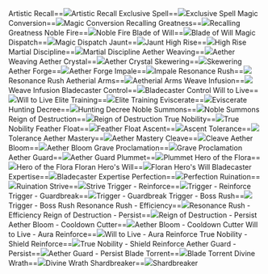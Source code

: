 Artistic Recall==<img src="upload/mxd/Adele/Skill Artistic Recall.png"/>Artistic Recall
Exclusive Spell==<img src="upload/mxd/Adele/Skill Exclusive Spell (Adele).png"/>Exclusive Spell
Magic Conversion==<img src="upload/mxd/Adele/Skill Magic Conversion.png"/>Magic Conversion
Recalling Greatness==<img src="upload/mxd/Adele/Skill Recalling Greatness.png"/>Recalling Greatness
Noble Fire==<img src="upload/mxd/Adele/Skill Noble Fire.png"/>Noble Fire
Blade of Will==<img src="upload/mxd/Adele/Skill Blade of Will.png"/>Blade of Will
Magic Dispatch==<img src="upload/mxd/Adele/Skill Magic Dispatch.png"/>Magic Dispatch
Jaunt==<img src="upload/mxd/Adele/Skill Jaunt.png"/>Jaunt
High Rise==<img src="upload/mxd/Adele/Skill High Rise.png"/>High Rise
Martial Discipline==<img src="upload/mxd/Adele/Skill Martial Discipline.png"/>Martial Discipline
Aether Weaving==<img src="upload/mxd/Adele/Skill Aether Weaving.png"/>Aether Weaving
Aether Crystal==<img src="upload/mxd/Adele/Skill Aether Crystal.png"/>Aether Crystal
Skewering==<img src="upload/mxd/Adele/Skill Skewering.png"/>Skewering
Aether Forge==<img src="upload/mxd/Adele/Skill Aether Forge.png"/>Aether Forge
Impale==<img src="upload/mxd/Adele/Skill Impale.png"/>Impale
Resonance Rush==<img src="upload/mxd/Adele/Skill Resonance Rush.png"/>Resonance Rush
Aetherial Arms==<img src="upload/mxd/Adele/Skill Aetherial Arms.png"/>Aetherial Arms
Weave Infusion==<img src="upload/mxd/Adele/Skill Weave Infusion.png"/>Weave Infusion
Bladecaster Control==<img src="upload/mxd/Adele/Skill Bladecaster Control.png"/>Bladecaster Control
Will to Live==<img src="upload/mxd/Adele/Skill Will to Live.png"/>Will to Live
Elite Training==<img src="upload/mxd/Adele/Skill Physical Training.png"/>Elite Training
Eviscerate==<img src="upload/mxd/Adele/Skill Eviscerate.png"/>Eviscerate
Hunting Decree==<img src="upload/mxd/Adele/Skill Hunting Decree.png"/>Hunting Decree
Noble Summons==<img src="upload/mxd/Adele/Skill Noble Summons.png"/>Noble Summons
Reign of Destruction==<img src="upload/mxd/Adele/Skill Reign of Destruction.png"/>Reign of Destruction
True Nobility==<img src="upload/mxd/Adele/Skill True Nobility.png"/>True Nobility
Feather Float==<img src="upload/mxd/Adele/Skill Feather Float.png"/>Feather Float
Ascent==<img src="upload/mxd/Adele/Skill Ascent.png"/>Ascent
Tolerance==<img src="upload/mxd/Adele/Skill Tolerance.png"/>Tolerance
Aether Mastery==<img src="upload/mxd/Adele/Skill Aether Mastery.png"/>Aether Mastery
Cleave==<img src="upload/mxd/Adele/Skill Cleave.png"/>Cleave
Aether Bloom==<img src="upload/mxd/Adele/Skill Aether Bloom.png"/>Aether Bloom
Grave Proclamation==<img src="upload/mxd/Adele/Skill Grave Proclamation.png"/>Grave Proclamation
Aether Guard==<img src="upload/mxd/Adele/Skill Aether Guard.png"/>Aether Guard
Plummet==<img src="upload/mxd/Adele/Skill Plummet.png"/>Plummet
Hero of the Flora==<img src="upload/mxd/Adele/Skill Hero of the Flora (Adele).png"/>Hero of the Flora
Floran Hero's Will==<img src="upload/mxd/Adele/Skill Floran Hero's Will (Adele).png"/>Floran Hero's Will
Bladecaster Expertise==<img src="upload/mxd/Adele/Skill Bladecaster Expertise.png"/>Bladecaster Expertise
Perfection==<img src="upload/mxd/Adele/Skill Perfection.png"/>Perfection
Ruination==<img src="upload/mxd/Adele/Skill Ruination.png"/>Ruination
Strive==<img src="upload/mxd/Adele/Skill Strive.png"/>Strive
Trigger \- Reinforce==<img src="upload/mxd/Adele/Skill Trigger - Reinforce.png"/>Trigger - Reinforce
Trigger \- Guardbreak==<img src="upload/mxd/Adele/Skill Trigger - Guardbreak.png"/>Trigger - Guardbreak
Trigger \- Boss Rush==<img src="upload/mxd/Adele/Skill Trigger - Boss Rush.png"/>Trigger - Boss Rush
Resonance Rush \- Efficiency==<img src="upload/mxd/Adele/Skill Resonance Rush - Efficiency.png"/>Resonance Rush - Efficiency
Reign of Destruction \- Persist==<img src="upload/mxd/Adele/Skill Reign of Destruction - Persist.png"/>Reign of Destruction - Persist
Aether Bloom \- Cooldown Cutter==<img src="upload/mxd/Adele/Skill Aether Bloom - Cooldown Cutter.png"/>Aether Bloom - Cooldown Cutter
Will to Live \- Aura Reinforce==<img src="upload/mxd/Adele/Skill Will to Live - Aura Reinforce.png"/>Will to Live - Aura Reinforce
True Nobility \- Shield Reinforce==<img src="upload/mxd/Adele/Skill True Nobility - Shield Reinforce.png"/>True Nobility - Shield Reinforce
Aether Guard \- Persist==<img src="upload/mxd/Adele/Skill Aether Guard - Persist.png"/>Aether Guard - Persist
Blade Torrent==<img src="upload/mxd/Adele/Skill Blade Torrent.png"/>Blade Torrent
Divine Wrath==<img src="upload/mxd/Adele/Skill Divine Wrath (Adele).png"/>Divine Wrath
Shardbreaker==<img src="upload/mxd/Adele/Skill Shardbreaker.png"/>Shardbreaker

